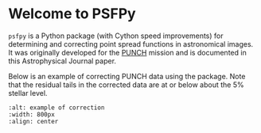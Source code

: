 # Welcome to PSFPy

`psfpy` is a Python package (with Cython speed improvements) for determining and correcting 
point spread functions in astronomical images.
It was originally developed for the [PUNCH](https://punch.space.swri.edu/) mission and is documented in this 
Astrophysical Journal paper. 

Below is an example of correcting PUNCH data using the package. Note that the residual tails in the corrected data are 
at or below about the 5\% stellar level. 
```{image} images/punch.png
:alt: example of correction
:width: 800px
:align: center
```
